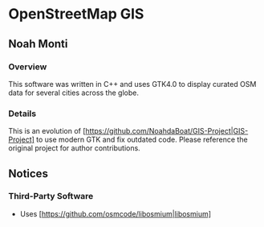 # OpenStreetMap GIS
## Noah Monti

### Overview
This software was written in C++ and uses GTK4.0 to display curated OSM data for several cities across the globe.

### Details
This is an evolution of [https://github.com/NoahdaBoat/GIS-Project|GIS-Project] to use modern GTK and fix outdated code. Please reference the original project for author contributions.

## Notices
### Third-Party Software
- Uses [https://github.com/osmcode/libosmium|libosmium]
